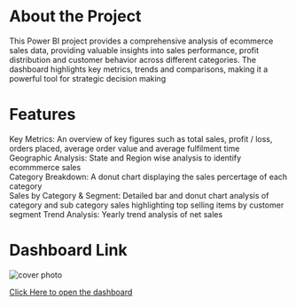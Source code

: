 # About the Project
This Power BI project provides a comprehensive analysis of ecommerce sales data, providing valuable insights into sales performance, profit distribution and customer behavior across different categories. The dashboard highlights key metrics, trends and comparisons, making it a powerful tool for strategic decision making

# Features
Key Metrics: An overview of key figures such as total sales, profit / loss, orders placed, average order value and average fulfilment time </br>
Geographic Analysis: State and Region wise analysis to identify ecommmerce sales </br>
Category Breakdown: A donut chart displaying the sales percertage of each category </br>
Sales by Category & Segment: Detailed bar and donut chart analysis of category and sub category sales highlighting top selling items by customer segment
Trend Analysis: Yearly trend analysis of net sales


# Dashboard Link
![cover photo](https://github.com/user-attachments/assets/ec377f38-d23d-471a-b5c3-99267edded00)

<a href="https://app.powerbi.com/view?r=eyJrIjoiYTcwYWY1MWEtNjlmMi00MTNlLWE4ZmQtMGQwNzQ3MjZmMWQ0IiwidCI6ImRmODY3OWNkLWE4MGUtNDVkOC05OWFjLWM4M2VkN2ZmOTVhMCJ9" target="_blank">Click Here to open the dashboard</a>
